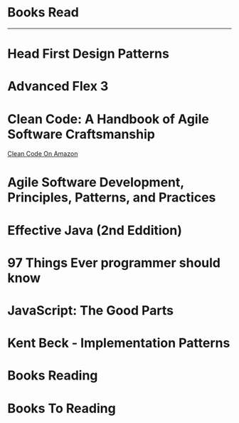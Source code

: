 # Books Read #

* * * *

# Head First Design Patterns #

# Advanced Flex 3 #

# Clean Code: A Handbook of Agile Software Craftsmanship #
 <a href="http://www.amazon.com/Clean-Code-Handbook-Software-Craftsmanship/dp/0132350882">Clean Code On Amazon</a>

# Agile Software Development, Principles, Patterns, and Practices #

# Effective Java (2nd Eddition) #

# 97 Things Ever programmer should know #

# JavaScript: The Good Parts #

# Kent Beck - Implementation Patterns #

# Books Reading #



# Books To Reading #